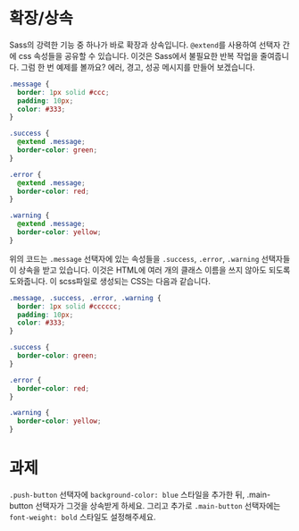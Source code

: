 # 확장/상속

Sass의 강력한 기능 중 하나가 바로 확장과 상속입니다. `@extend`를 사용하여 선택자 간에 css 속성들을 공유할 수 있습니다. 이것은 Sass에서 불필요한 반복 작업을 줄여줍니다. 그럼 한 번 예제를 볼까요? 에러, 경고, 성공 메시지를 만들어 보겠습니다.

```scss
.message {
  border: 1px solid #ccc;
  padding: 10px;
  color: #333;
}

.success {
  @extend .message;
  border-color: green;
}

.error {
  @extend .message;
  border-color: red;
}

.warning {
  @extend .message;
  border-color: yellow;
}
```

위의 코드는 `.message` 선택자에 있는 속성들을 `.success`, `.error`, `.warning` 선택자들이 상속을 받고 있습니다. 이것은 HTML에 여러 개의 클래스 이름을 쓰지 않아도 되도록 도와줍니다. 이 scss파일로 생성되는 CSS는 다음과 같습니다.

```css
.message, .success, .error, .warning {
  border: 1px solid #cccccc;
  padding: 10px;
  color: #333;
}

.success {
  border-color: green;
}

.error {
  border-color: red;
}

.warning {
  border-color: yellow;
}
```

# 과제

`.push-button` 선택자에 `background-color: blue` 스타일을 추가한 뒤, .main-button 선택자가 그것을 상속받게 하세요. 그리고 추가로 `.main-button` 선택자에는 `font-weight: bold` 스타일도 설정해주세요.
